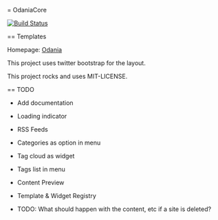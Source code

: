 = OdaniaCore

[![Build Status](https://travis-ci.org/Odania-IT/odania-core.png?branch=master)](https://travis-ci.org/Odania-IT/odania-core)

== Templates

Homepage: [Odania](http://www.odania.com)

This project uses twitter bootstrap for the layout.

This project rocks and uses MIT-LICENSE.


== TODO

- Add documentation
- Loading indicator
- RSS Feeds
- Categories as option in menu
- Tag cloud as widget
- Tags list in menu
- Content Preview
- Template & Widget Registry


- TODO: What should happen with the content, etc if a site is deleted? 
